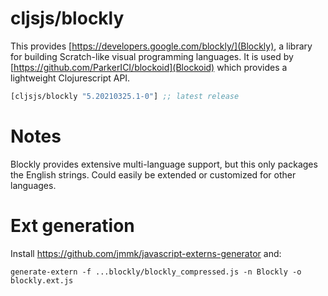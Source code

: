 # cljsjs/blockly

This provides [https://developers.google.com/blockly/](Blockly), a library for building Scratch-like visual programming languages. It is used by [https://github.com/ParkerICI/blockoid](Blockoid) which provides a lightweight Clojurescript API.

[](dependency)
```clojure
[cljsjs/blockly "5.20210325.1-0"] ;; latest release
```
[](/dependency)

# Notes

Blockly provides extensive multi-language support, but this only packages the English strings. Could easily be extended or customized for other languages.

# Ext generation

Install https://github.com/jmmk/javascript-externs-generator and:

    generate-extern -f ...blockly/blockly_compressed.js -n Blockly -o blockly.ext.js
	

